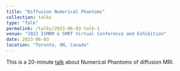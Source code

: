 ```yaml
---
title: "Diffusion Numerical Phantoms"
collection: talks
type: "Talk"
permalink: /talks/2023-06-03-talk-1
venue: "2022 ISMRM & SMRT Virtual Conference and Exhibition"
date: 2023-06-03
location: "Toronto, ON, Canada"
---
```


This is a 20-minute [talk](https://www.ismrm.org/23/program-files/WE-13.htm) about Numerical Phantoms of diffusion MRI.